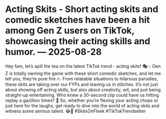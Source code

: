 # Acting Skits - Short acting skits and comedic sketches have been a hit among Gen Z users on TikTok, showcasing their acting skills and humor. — 2025-08-28

Hey fam, let’s spill the tea on the latest TikTok trend - acting skits! 🎭💥 Gen Z is totally owning the game with these short comedic sketches, and let me tell you, they’re pure fire 🔥. From relatable situations to hilarious parodies, these skits are taking over our FYPs and leaving us in stitches. It’s not just about showing off acting skills, but also about creativity, wit, and just being straight-up entertaining. Who knew a 30-second clip could have us hitting replay a gazillion times? 💯 So, whether you’re flexing your acting chops or just here for the laughs, get ready to dive into the world of acting skits and witness some serious talent. 😂👏 #SkitsOnFleek #TikTokTrendsetter